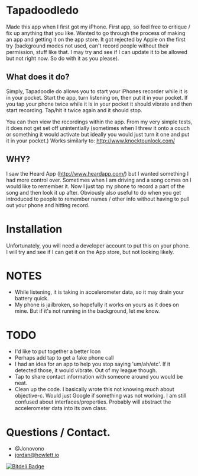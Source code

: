 # Tapadoodledo

Made this app when I first got my iPhone. First app, so feel free to critique / fix up anything that you like. Wanted to go through the process of making an app and getting it on the app store. It got rejected by Apple on the first try (background modes not used, can't record people without their permission, stuff like that. I may try and see if I can update it to be allowed but not right now. So do with it as you please).

## What does it do?

Simply, Tapadoodle do allows you to start your iPhones recorder while it is in your pocket. Start the app, turn listening on, then put it in your pocket. If you tap your phone twice while it is in your pocket it should vibrate and then start recording. Tap/hit it twice again and it should stop.

You can then view the recordings within the app. From my very simple tests, it does not get set off unintentially (sometimes when I threw it onto a couch or something it would activate but ideally you would just turn it one and put it in your pocket.) Works similarly to: http://www.knocktounlock.com/

## WHY?

I saw the Heard App (http://www.heardapp.com/) but I wanted something I had more control over. Sometimes when I am driving and a song comes on I would like to remember it. Now I just tap my phone to record a part of the song and then look it up after. Obviously also useful to do when you get introduced to people to remember names / other info without having to pull out your phone and hitting record.


# Installation

Unfortunately, you will need a developer account to put this on your phone. I will try and see if I can get it on the App store, but not looking likely.

# NOTES

* While listening, it is taking in accelerometer data, so it may drain your battery quick.
* My phone is jailbroken, so hopefully it works on yours  as it does on mine. But if it's not running in the background, let me know.


# TODO

* I'd like to put together a better Icon
* Perhaps add tap to get a fake phone call
* I had an idea for an app to help you stop saying 'um/ah/etc'. If it detected those, it would vibrate. Out of my league though. 
* Tap to share contact information with someone around you would be neat.
* Clean up the code. I basically wrote this not knowing much about objective-c. Would just Google if something was not working. I am still confused about interfaces/properties. Probably will abstract the accelerometer data into its own class. 

# Questions / Contact.

* @Jonovono
* jordan@howlett.io

[![Bitdeli Badge](https://d2weczhvl823v0.cloudfront.net/Jonovono/tapadoodledo/trend.png)](https://bitdeli.com/free "Bitdeli Badge")

